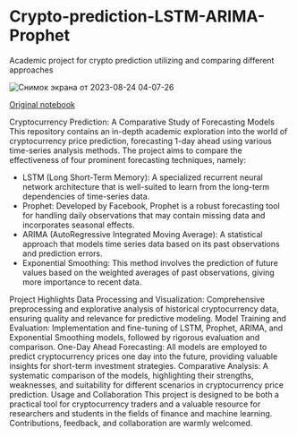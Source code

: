 # Crypto-prediction-LSTM-ARIMA-Prophet
Academic project for crypto prediction utilizing and comparing different approaches

![Снимок экрана от 2023-08-24 04-07-26](https://github.com/D1H1/Crypto-prediction-LSTM-ARIMA-Prophet/assets/94292673/a9604063-ae69-458c-9771-0015c154b899)

[Original notebook](https://www.kaggle.com/code/davidhavrilenko/cryptocurrency-prediction-lstm-prophet-arima/notebook)

Cryptocurrency Prediction: A Comparative Study of Forecasting Models
This repository contains an in-depth academic exploration into the world of cryptocurrency price prediction, forecasting 1-day ahead using various time-series analysis methods. The project aims to compare the effectiveness of four prominent forecasting techniques, namely:

- LSTM (Long Short-Term Memory): A specialized recurrent neural network architecture that is well-suited to learn from the long-term dependencies of time-series data.
- Prophet: Developed by Facebook, Prophet is a robust forecasting tool for handling daily observations that may contain missing data and incorporates seasonal effects.
- ARIMA (AutoRegressive Integrated Moving Average): A statistical approach that models time series data based on its past observations and prediction errors.
- Exponential Smoothing: This method involves the prediction of future values based on the weighted averages of past observations, giving more importance to recent data.

Project Highlights
Data Processing and Visualization: Comprehensive preprocessing and explorative analysis of historical cryptocurrency data, ensuring quality and relevance for predictive modeling.
Model Training and Evaluation: Implementation and fine-tuning of LSTM, Prophet, ARIMA, and Exponential Smoothing models, followed by rigorous evaluation and comparison.
One-Day Ahead Forecasting: All models are employed to predict cryptocurrency prices one day into the future, providing valuable insights for short-term investment strategies.
Comparative Analysis: A systematic comparison of the models, highlighting their strengths, weaknesses, and suitability for different scenarios in cryptocurrency price prediction.
Usage and Collaboration
This project is designed to be both a practical tool for cryptocurrency traders and a valuable resource for researchers and students in the fields of finance and machine learning. Contributions, feedback, and collaboration are warmly welcomed.
